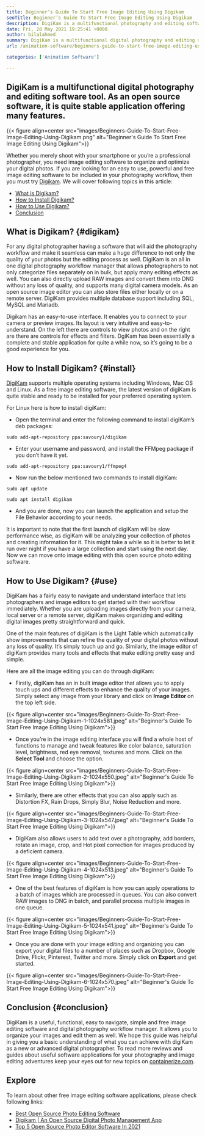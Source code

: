 ```yaml
---
title: Beginner’s Guide To Start Free Image Editing Using Digikam
seoTitle: Beginner’s Guide To Start Free Image Editing Using Digikam
description: DigiKam is a multifunctional photography and editing software tool. As an open source software, it is quite stable application offering many features.
date: Fri, 28 May 2021 19:25:41 +0000
author: bilalahmed
summary: DigiKam is a multifunctional digital photography and editing software tool. As an open source software, it is quite stable application offering many features.
url: /animation-software/beginners-guide-to-start-free-image-editing-using-digikam/

categories: ['Animation Software']

---
```

## DigiKam is a multifunctional digital photography and editing software tool. As an open source software, it is quite stable application offering many features.

{{< figure align=center src="images/Beginners-Guide-To-Start-Free-Image-Editing-Using-Digikam.png" alt="Beginner's Guide To Start Free Image Editing Using Digikam">}}  

Whether you merely shoot with your smartphone or you’re a professional photographer, you need image editing software to organize and optimize your digital photos. If you are looking for an easy to use, powerful and free image editing software to be included in your photography workflow, then you must try [Digikam][1]. We will cover following topics in this article:

  * [What is Digikam?][2]
  * [How to Install Digikam?][3]
  * [How to Use Digikam?][4]
  * [Conclusion][5]

## What is Digikam? {#digikam}

For any digital photographer having a software that will aid the photography workflow and make it seamless can make a huge difference to not only the quality of your photos but the editing process as well. DigiKam is an all in one digital photography workflow manager that allows photographers to not only categorize files separately on in bulk, but apply many editing effects as well. You can also directly upload RAW images and convert them into DNG without any loss of quality, and supports many digital camera models. As an open source image editor you can also store files either locally or on a remote server. DigiKam provides multiple database support including SQL, MySQL and Mariadb.

Digikam has an easy-to-use interface. It enables you to connect to your camera or preview images. Its layout is very intuitive and easy-to-understand. On the left there are controls to view photos and on the right are there are controls for effects and filters. DgiKam has been essentially a complete and stable application for quite a while now, so it’s going to be a good experience for you.

## How to Install Digikam? {#install}

[DigiKam][1] supports multiple operating systems including Windows, Mac OS and Linux. As a free image editing software, the latest version of digiKam is quite stable and ready to be installed for your preferred operating system.

For Linux here is how to install digiKam:

<ul type="1">
  <li>
    Open the terminal and enter the following command to install digiKam’s deb packages:
  </li>
</ul>


```
sudo add-apt-repository ppa:savoury1/digikam
```


  * Enter your username and password, and install the FFMpeg package if you don’t have it yet.


```
sudo add-apt-repository ppa:savoury1/ffmpeg4
```


  * Now run the below mentioned two commands to install digiKam:


```
sudo apt update
```



```
sudo apt install digikam
```


  * And you are done, now you can launch the application and setup the File Behavior according to your needs.

It is important to note that the first launch of digiKam will be slow performance wise, as digiKam will be analyzing your collection of photos and creating information for it. This might take a while so it is better to let it run over night if you have a large collection and start using the next day. Now we can move onto image editing with this open source photo editing software.

## How to Use Digikam? {#use}

DigiKam has a fairly easy to navigate and understand interface that lets photographers and image editors to get started with their workflow immediately. Whether you are uploading images directly from your camera, local server or a remote server, digiKam makes organizing and editing digital images pretty straightforward and quick.

One of the main features of digiKam is the Light Table which automatically show improvements that can refine the quality of your digital photos without any loss of quality. It’s simply touch up and go. Similarly, the image editor of digiKam provides many tools and effects that make editing pretty easy and simple.

Here are all the image editing you can do through digiKam:

<ul type="1">
  <li>
    Firstly, digiKam has an in built image editor that allows you to apply touch ups and different effects to enhance the quality of your images. Simply select any image from your library and click on <strong>Image Editor </strong>on the top left side.
  </li>
</ul>

{{< figure align=center src="images/Beginners-Guide-To-Start-Free-Image-Editing-Using-Digikam-1-1024x581.jpeg" alt="Beginner's Guide To Start Free Image Editing Using Digikam">}}  

<ul type="1">
  <li>
    Once you’re in the image editing interface you will find a whole host of functions to manage and tweak features like color balance, saturation level, brightness, red eye removal, textures and more. Click on the <strong>Select Tool </strong>and choose the option.
  </li>
</ul>

{{< figure align=center src="images/Beginners-Guide-To-Start-Free-Image-Editing-Using-Digikam-2-1024x550.jpeg" alt="Beginner's Guide To Start Free Image Editing Using Digikam">}}  

<ul type="1">
  <li>
    Similarly, there are other effects that you can also apply such as Distortion FX, Rain Drops, Simply Blur, Noise Reduction and more.
  </li>
</ul>

{{< figure align=center src="images/Beginners-Guide-To-Start-Free-Image-Editing-Using-Digikam-3-1024x547.jpeg" alt="Beginner's Guide To Start Free Image Editing Using Digikam">}}  

<ul type="1">
  <li>
    DigiKam also allows users to add text over a photography, add borders, rotate an image, crop, and Hot pixel correction for images produced by a deficient camera.
  </li>
</ul>

{{< figure align=center src="images/Beginners-Guide-To-Start-Free-Image-Editing-Using-Digikam-4-1024x513.jpeg" alt="Beginner's Guide To Start Free Image Editing Using Digikam">}}  

<ul type="1">
  <li>
    One of the best features of digiKam is how you can apply operations to a batch of images which are processed in queues. You can also convert RAW images to DNG in batch, and parallel process multiple images in one queue.
  </li>
</ul>

{{< figure align=center src="images/Beginners-Guide-To-Start-Free-Image-Editing-Using-Digikam-5-1024x541.jpeg" alt="Beginner's Guide To Start Free Image Editing Using Digikam">}}  

<ul type="1">
  <li>
    Once you are done with your image editing and organizing you can export your digital files to a number of places such as Dropbox, Google Drive, Flickr, Pinterest, Twitter and more. Simply click on <strong>Export </strong>and get started.
  </li>
</ul>

{{< figure align=center src="images/Beginners-Guide-To-Start-Free-Image-Editing-Using-Digikam-6-1024x570.jpeg" alt="Beginner's Guide To Start Free Image Editing Using Digikam">}}  

## Conclusion {#conclusion}

DigiKam is a useful, functional, easy to navigate, simple and free image editing software and digital photography workflow manager. It allows you to organize your images and edit them as well. We hope this guide was helpful in giving you a basic understanding of what you can achieve with digiKam as a new or advanced digital photographer. To read more reviews and guides about useful software applications for your photography and image editing adventures keep your eyes out for new topics on [containerize.com][6].

## Explore

To learn about other free image editing software applications, please check following links:

  * [Best Open Source Photo Editing Software][7]
  * [Digikam | An Open Source Digital Photo Management App][1]
  * [Top 5 Open Source Photo Editor Software In 2021][8]

 [1]: https://products.containerize.com/photo-editing-software/digikam/
 [2]: #digikam
 [3]: #install
 [4]: #use
 [5]: #conclusion
 [6]: https://blog.containerize.com/
 [7]: https://products.containerize.com/photo-editing-software/
 [8]: https://blog.containerize.com/2021/05/06/top-5-open-source-photo-editor-software-in-2021/